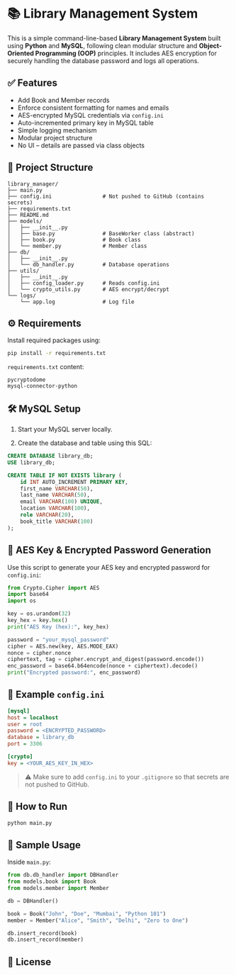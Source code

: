 # 📚 Library Management System

This is a simple command-line-based **Library Management System** built using **Python** and **MySQL**, following clean modular structure and **Object-Oriented Programming (OOP)** principles. It includes AES encryption for securely handling the database password and logs all operations.

## ✅ Features

- Add Book and Member records
- Enforce consistent formatting for names and emails
- AES-encrypted MySQL credentials via `config.ini`
- Auto-incremented primary key in MySQL table
- Simple logging mechanism
- Modular project structure
- No UI – details are passed via class objects

## 🧱 Project Structure

```
library_manager/
├── main.py
├── config.ini                # Not pushed to GitHub (contains secrets)
├── requirements.txt
├── README.md
├── models/
│   ├── __init__.py
│   ├── base.py               # BaseWorker class (abstract)
│   ├── book.py               # Book class
│   └── member.py             # Member class
├── db/
│   ├── __init__.py
│   └── db_handler.py         # Database operations
├── utils/
│   ├── __init__.py
│   ├── config_loader.py      # Reads config.ini
│   └── crypto_utils.py       # AES encrypt/decrypt
└── logs/
    └── app.log               # Log file
```

## ⚙️ Requirements

Install required packages using:

```bash
pip install -r requirements.txt
```

`requirements.txt` content:

```text
pycryptodome
mysql-connector-python
```

## 🛠️ MySQL Setup

1. Start your MySQL server locally.

2. Create the database and table using this SQL:

```sql
CREATE DATABASE library_db;
USE library_db;

CREATE TABLE IF NOT EXISTS library (
    id INT AUTO_INCREMENT PRIMARY KEY,
    first_name VARCHAR(50),
    last_name VARCHAR(50),
    email VARCHAR(100) UNIQUE,
    location VARCHAR(100),
    role VARCHAR(20),
    book_title VARCHAR(100)
);
```

## 🔐 AES Key & Encrypted Password Generation

Use this script to generate your AES key and encrypted password for `config.ini`:

```python
from Crypto.Cipher import AES
import base64
import os

key = os.urandom(32)
key_hex = key.hex()
print("AES Key (hex):", key_hex)

password = "your_mysql_password"
cipher = AES.new(key, AES.MODE_EAX)
nonce = cipher.nonce
ciphertext, tag = cipher.encrypt_and_digest(password.encode())
enc_password = base64.b64encode(nonce + ciphertext).decode()
print("Encrypted password:", enc_password)
```

## 🧾 Example `config.ini`

```ini
[mysql]
host = localhost
user = root
password = <ENCRYPTED_PASSWORD>
database = library_db
port = 3306

[crypto]
key = <YOUR_AES_KEY_IN_HEX>
```

> ⚠️ Make sure to add `config.ini` to your `.gitignore` so that secrets are not pushed to GitHub.

## 🚀 How to Run

```bash
python main.py
```

## 🧪 Sample Usage

Inside `main.py`:

```python
from db.db_handler import DBHandler
from models.book import Book
from models.member import Member

db = DBHandler()

book = Book("John", "Doe", "Mumbai", "Python 101")
member = Member("Alice", "Smith", "Delhi", "Zero to One")

db.insert_record(book)
db.insert_record(member)
```

## 📝 License



    



  
